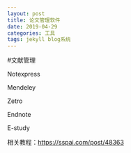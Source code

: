 ```yaml
---
layout: post
title: 论文管理软件
date: 2019-04-29 
categories: 工具
tags: jekyll blog系统
---
```


#文献管理

Notexpress

Mendeley

Zetro

Endnote

E-study

相关教程：<https://sspai.com/post/48363>

